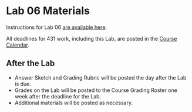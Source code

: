 # Lab 06 Materials

Instructions for Lab 06 [are available here](https://github.com/THOMASELOVE/431-2021/blob/main/labs/lab06/lab06.md).

All deadlines for 431 work, including this Lab, are posted in the [Course Calendar](https://thomaselove.github.io/431/calendar.html).

## After the Lab

- Answer Sketch and Grading Rubric will be posted the day after the Lab is due.
- Grades on the Lab will be posted to the Course Grading Roster one week after the deadline for the Lab.
- Additional materials will be posted as necessary.
